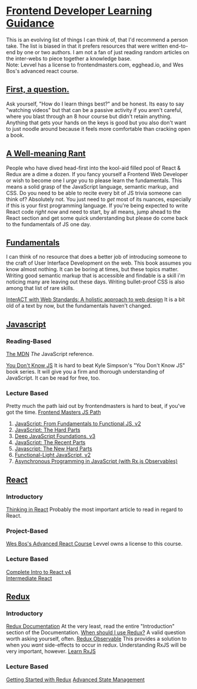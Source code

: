 # [Frontend Developer Learning Guidance](#intro)
This is an evolving list of things I can think of, that I'd recommend a person take. The list is biased in that it prefers resources that were written end-to-end by one or two authors. I am not a fan of just reading random articles on the inter-webs to piece together a knowledge base.  
Note: Levvel has a license to frontendmasters.com, egghead.io, and Wes Bos's advanced react course.  

## [First, a question.](#first)
Ask yourself, "How do I learn things best?" and be honest. Its easy to say "watching videos" but that can be a passive activity if you aren't careful, where you blast through an 8 hour course but didn't retain anything. Anything that gets your hands on the keys is good but you also don't want to just noodle around because it feels more comfortable than cracking open a book.

## [A Well-meaning Rant](#ranting)
People who have dived head-first into the kool-aid filled pool of React & Redux are a dime a dozen. If you fancy yourself a Frontend Web Developer or wish to become one I _urge_ you to please learn the fundamentals. This means a solid grasp of the JavaScript language, semantic markup, and CSS. Do you need to be able to recite every bit of JS trivia someone can think of? Absolutely not. You just need to _get_ most of its nuances, especially if this is your first programming language. If you're being expected to write React code _right now_ and need to start, by all means, jump ahead to the React section and get some quick understanding but please do come back to the fundamentals of JS one day.

## [Fundamentals](#fundamentals)
I can think of no resource that does a better job of introducing someone to the craft of User Interface Development on the web. This book assumes you know almost nothing. It can be boring at times, but these topics matter. Writing good semantic markup that is accessible and findable is a skill i'm noticing many are leaving out these days. Writing bullet-proof CSS is also among that list of rare skills.  

[InterACT with Web Standards: A holistic approach to web design](https://www.amazon.com/InterACT-Web-Standards-holistic-approach/dp/0321703529)
It is a bit old of a text by now, but the fundamentals haven't changed.

## [Javascript](#javascript)
### Reading-Based
[The MDN](https://developer.mozilla.org/en-US/docs/Web/JavaScript/Reference)
_The_ JavaScript reference.

[You Don't Know JS](https://github.com/getify/You-Dont-Know-JS)
It is hard to beat Kyle Simpson's "You Don't Know JS" book series. It will give you a firm and thorough understanding of JavaScript. It can be read for free, too.

### Lecture Based
Pretty much the path laid out by frontendmasters is hard to beat, if you've got the time.
[Frontend Masters JS Path](https://frontendmasters.com/learn/javascript/)
1. [JavaScript: From Fundamentals to Functional JS, v2](https://frontendmasters.com/courses/js-fundamentals-functional-v2/)
2. [JavaScript: The Hard Parts](https://frontendmasters.com/courses/javascript-hard-parts/)
3. [Deep JavaScript Foundations, v3](https://frontendmasters.com/courses/deep-javascript-v3/)
4. [JavaScript: The Recent Parts](https://frontendmasters.com/courses/js-recent-parts/)
5. [Javascript: The New Hard Parts](https://frontendmasters.com/courses/javascript-new-hard-parts/)
6. [Functional-Light JavaScript, v2](https://frontendmasters.com/courses/functional-javascript-v2/)
7. [Asynchronous Programming in JavaScript (with Rx.js Observables)](https://frontendmasters.com/courses/asynchronous-javascript/)


## [React](#react)
### Introductory
[Thinking in React](https://reactjs.org/docs/thinking-in-react.html)
Probably the most important article to read in regard to React.

### Project-Based
[Wes Bos's Advanced React Course](https://advancedreact.com/)
Levvel owns a license to this course.

### Lecture Based
[Complete Intro to React v4](https://frontendmasters.com/courses/complete-react-v4/)  
[Intermediate React](https://frontendmasters.com/courses/intermediate-react/)

## [Redux](#redux)
### Introductory
[Redux Documentation](https://redux.js.org/introduction/getting-started)
At the very least, read the entire "Introduction" section of the Documentation.
[When should I use Redux?](https://redux.js.org/faq/general#when-should-i-use-redux)
A valid question worth asking yourself, often.
[Redux Observable](https://github.com/redux-observable/redux-observable)
This provides a solution to when you _want_ side-effects to occur in redux. Understanding RxJS will be very important, however.
[Learn RxJS](https://www.learnrxjs.io/)

### Lecture Based
[Getting Started with Redux](https://egghead.io/courses/getting-started-with-redux)
[Advanced State Management](https://frontendmasters.com/courses/react-state)
